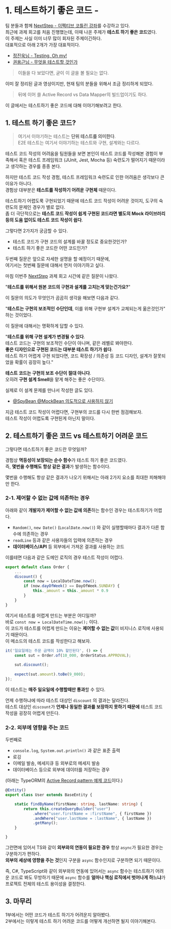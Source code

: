 # 1. 테스트하기 좋은 코드 - 

팀 분들과 함께 [NextStep - 이펙티브 코틀린 강좌](https://edu.nextstep.camp/c/Z9QeJlCi)를 수강하고 있다.    
최근에 과제 회고를 처음 진행했는데, 이때 나온 주제가 **테스트 하기 좋은 코드**였다.  
이 주제는 사실 이미 너무 많이 회자된 주제이긴하다.  
대표적으로 아래 2개가 가장 대표적이다.  
  
* [정진욱님 - Testing, Oh my!](https://jwchung.github.io/testing-oh-my)
* [권용근님 - 무엇을 테스트할 것인가](https://www.youtube.com/watch?v=YdtknE_yPk4)

> 이들을 다 보았다면, 굳이 이 글을 볼 필요는 없다.

이미 잘 정리된 글과 영상이지만, 현재 팀의 분들을 위해서 조금 정리하게 되었다.  

> 뒤에 이어 쓸 Active Record vs Data Mapper의 빌드업이기도 하다.

이 글에서는 테스트하기 좋은 코드에 대해 이야기해보려고 한다.

## 1. 테스트 하기 좋은 코드?

> 여기서 이야기하는 테스트는 **단위 테스트를 의미한다**.  
> E2E 테스트는 여기서 이야기하는 테스트와 구현, 설계와는 다르다.

테스트 코드 작성의 어려움을 팀원들을 보면 본인이 테스트 코드를 작성해본 경험이 부족해서 혹은 테스트 프레임워크 (JUnit, Jest, Mocha 등) 숙련도가 떨어지기 때문이라고 생각하는 경우를 종종 본다.  
  
하지만 테스트 코드 작성 경험, 테스트 프레임워크 숙련도로 인한 어려움은 생각보다 큰 이유가 아니다.  
경험상 대부분은 **테스트를 작성하기 어려운 구현체** 때문이다.  
  
테스트하기 어렵도룩 구현되었기 때문에 테스트 코드 작성이 어려운 것이지, 도구의 숙련도의 문제인 경우가 별로 없다.  
좀 더 극단적으로는 **테스트 코드 작성이 쉽게 구현된 코드라면 별도의 Mock 라이브러리 등의 도움 없이도 테스트 코드 작성이 쉽다**.  
  
그렇다면 2가지가 궁금할 수 있다.

* 테스트 코드가 구현 코드의 설계를 바꿀 정도로 중요한것인가?
* 테스트 하기 좋은 코드란 어떤 코드인가?

두번째 질문은 앞으로 자세한 설명을 할 예정이기 때문에,  
여기서는 첫번째 질문에 대해서 먼저 이야기하고 싶다.  
  
마침 이번주 [NextStep](https://edu.nextstep.camp/c/Z9QeJlCi) 과제 회고 시간에 같은 질문이 나왔다. 
  
"**테스트를 위해서 원본 코드의 구현과 설계를 고치는게 맞는건가요?**"  
  
이 질문의 의도가 무엇인가 곰곰히 생각을 해보면 다음과 같다.  
  
"**테스트는 구현의 보조적인 수단인데**, 이를 위해 구현부 설계가 교체되는게 옮은것인가" 하는 것이었다.  
  
이 질문에 대해서는 명확하게 답할 수 있다.  

"**테스트를 위해 구현 설계가 변경될 수 있다**.  
테스트 코드는 구현의 보조적인 수단이 아니며, 같은 레벨로 봐야한다.  
**좋은 디자인으로 구현된 코드는 대부분 테스트 하기가 쉽다**.    
테스트 하기 어렵게 구현 되었다면, 코드 확장성 / 의존성 등 코드 디자인, 설계가 잘못되었을 확률이 굉장히 높다."  
  
**테스트 코드는 구현의 보조 수단이 절대 아니다**.  
오히려 **구현 설계 Smell**을 맡게 해주는 좋은 수단이다.  
  
실제로 이 설계 문제를 만나서 작성한 글도 있다.

* [@SpyBean @MockBean 의도적으로 사용하지 않기](https://jojoldu.tistory.com/320)
  
지금 테스트 코드 작성이 어렵다면, 구현부의 코드를 다시 한번 점검해보자.  
테스트 작성이 어렵도록 구현된게 아닌지 말이다.

## 2. 테스트하기 좋은 코드 vs 테스트하기 어려운 코드

그렇다면 테스트하기 좋은 코드란 무엇일까?  
  
경험상 **멱등성이 보장되는 순수 함수**가 테스트 하기 좋은 코드였다.  
즉, **몇번을 수행해도 항상 같은 결과**가 발생하는 함수이다.  
  
몇번을 수행해도 항상 같은 결과가 나오기 위해서는 아래 2가지 요소를 최대한 피해해야만 한다.

### 2-1. 제어할 수 없는 값에 의존하는 경우

아래와 같이 **개발자가 제어할 수 없는 값에 의존**하는 함수인 경우는 테스트하기가 어렵다.

* `Random()`, `new Date()` (`LocalDate.now()`) 와 같이 실행할때마다 결과가 다른 함수에 의존하는 경우
* `readLine` 등과 같은 사용자들의 입력에 의존하는 경우
* **데이터베이스/API** 등 외부에서 가져온 결과를 사용하는 코드

이를테면 다음과 같은 도메인 로직의 경우 테스트 작성이 어렵다.

```ts
export default class Order {
    ...
    discount() {
        const now = LocalDateTime.now();
        if (now.dayOfWeek() == DayOfWeek.SUNDAY) {
            this._amount = this._amount * 0.9
        }
    }
}
```

여기서 테스트를 어렵게 만드는 부분은 어디일까?  
바로 `const now = LocalDateTime.now();` 이다.  
이 코드가 테스트를 어렵게 만드는 이유는 **제어할 수 없는 값**이 비지니스 로직에 사용되기 때문이다.  
이 메소드의 테스트 코드를 작성한다고 해보자.  

```ts
it('일요일에는 주문 금액이 10% 할인된다', () => {
    const sut = Order.of(10_000, OrderStatus.APPROVAL);
    
    sut.discount();
    
    expect(sut.amount).toBe(9_000);
});
```

이 테스트는 **매주 일요일에 수행할때만 통과**할 수 있다.  

언제 수행하냐에 따라 테스트 대상인 `discount` 의 결과는 달라진다.  
테스트 대상인 `discount`가 **언제나 동일한 결과를 보장하지 못하기 때문에** 테스트 코드 작성을 굉장히 어렵게 만든다.  


### 2-2. 외부에 영향을 주는 코드

두번째로 

* `console.log`, `System.out.println()` 과 같은 표준 출력
* 로깅
* 이메일 발송, 메세지큐 등 외부로의 메세지 발송
* 데이터베이스 등으로 외부에 데이터를 저장하는 경우



(아래는 TypeORM의 [Active Record pattern 예제 코드](https://orkhan.gitbook.io/typeorm/docs/active-record-data-mapper#what-is-the-active-record-pattern)이다.)

```ts
@Entity()
export class User extends BaseEntity {

    static findByName(firstName: string, lastName: string) {
        return this.createQueryBuilder("user")
            .where("user.firstName = :firstName", { firstName })
            .andWhere("user.lastName = :lastName", { lastName })
            .getMany();
    }

}
```



그런면에 있어서 TS와 같이 **외부와의 연동이 필요한 경우** 항상 `async`가 필요한 경우는 구분하기가 편하다.  
**외부의 세상에 영향을 주는 것**인지 구분을 `async` 함수인지로 구분하면 되기 때문이다.  

즉, C#, TypeScript와 같이 외부와의 연동에 있어서는 `async` 함수는 테스트하기 어려운 코드로 봐도 무방하기 때문에 `async` 함수를 **얼마나 핵심 로직에서 벗어나게 하느냐**가 프로젝트 전체의 테스트 용이성을 결정한다.


## 3. 마무리

1부에서는 어떤 코드가 테스트 하기가 어려운지 알아봤다.  
2부에서는 이렇게 테스트 하기 어려운 코드를 어떻게 개선하면 될지 이야기해본다.
